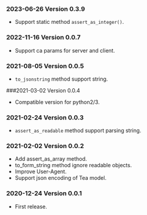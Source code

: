 ### 2023-06-26 Version 0.3.9
* Support static method `assert_as_integer()`.

### 2022-11-16 Version 0.0.7
* Support ca params for server and client.

### 2021-08-05 Version 0.0.5
* `to_jsonstring` method support string.

###2021-03-02 Version 0.0.4
* Compatible version for python2/3.

### 2021-02-24 Version 0.0.3
* `assert_as_readable` method support parsing string.

### 2021-02-02 Version 0.0.2
* Add assert_as_array method.
* to_form_string method ignore readable objects.
* Improve User-Agent.
* Support json encoding of Tea model.

### 2020-12-24 Version 0.0.1
* First release.